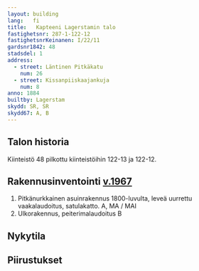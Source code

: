 ```yaml
---
layout: building
lang:   fi
title:   Kapteeni Lagerstamin talo
fastighetsnr: 287-1-122-12
fastighetsnrKeinanen: I/22/11
gardsnr1842: 48
stadsdel: 1
address:
  - street: Läntinen Pitkäkatu
    num: 26
  - street: Kissanpiiskaajankuja
    num: 8
anno: 1884
builtby: Lagerstam
skydd: SR, SR
skydd67: A, B
---
```


## Talon historia
Kiinteistö 48 pilkottu kiinteistöihin 122-13 ja 122-12.


## Rakennusinventointi <a href="/sources/keinanen_karki.pdf">v.1967</a>
1. Pitkänurkkainen asuinrakennus 1800-luvulta, leveä uurrettu vaakalaudoitus, satulakatto. A, MA / MAI
2. Ulkorakennus, peiterimalaudoitus B


## Nykytila

## Piirustukset
